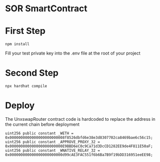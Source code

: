 # SOR SmartContract

# First Step

``` npm install ```

Fill your test private key into the .env file at the root of your project

# Second Step

``` npx hardhat compile ```

# Deploy

The UnxswapRouter contract code is hardcoded to replace the address in the current chain before deployment

```
uint256 public constant _WETH = 0x0000000000000000000000008f8526dbfd6e38e3d8307702ca8469bae6c56c15;
uint256 public constant _APPROVE_PROXY_32 = 0x000000000000000000000000E9BBD6eC0c9Ca71d3DcCD1282EE9de4F811E50aF;
uint256 public constant _WNATIVE_RELAY_32 = 0x000000000000000000000000d99cAE3FAC551f6b6Ba7B9f19bDD316951eeEE98;
```
